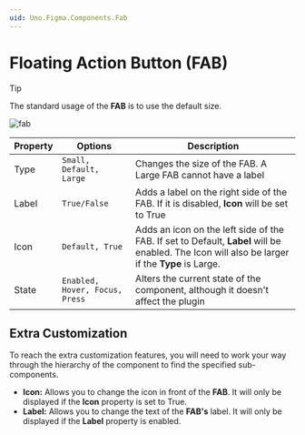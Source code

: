 ```yaml
---
uid: Uno.Figma.Components.Fab
---
```


# Floating Action Button (FAB)

> [!TIP]
> The standard usage of the **FAB** is to use the default size.

![fab](./images/fab.png)

| Property | Options                        | Description                                                  |
| -------- | ------------------------------ | ------------------------------------------------------------ |
| Type     | `Small, Default, Large`        | Changes the size of the FAB. A Large FAB cannot have a label |
| Label    | `True/False`                   | Adds a label on the right side of the FAB. If it is disabled, **Icon** will be set to True |
| Icon     | `Default, True`                | Adds an icon on the left side of the FAB. If set to Default, **Label** will be enabled. The Icon will also be larger if the **Type** is Large. |
| State    | `Enabled, Hover, Focus, Press` | Alters the current state of the component, although it doesn't affect the plugin |

## Extra Customization

To reach the extra customization features, you will need to work your way through the hierarchy of the component to find the specified sub-components.

- **Icon:** Allows you to change the icon in front of the **FAB**. It will only be displayed if  the **Icon** property is set to True.
- **Label:** Allows you to change the text of the **FAB's** label. It will only be displayed if  the **Label** property is enabled.
